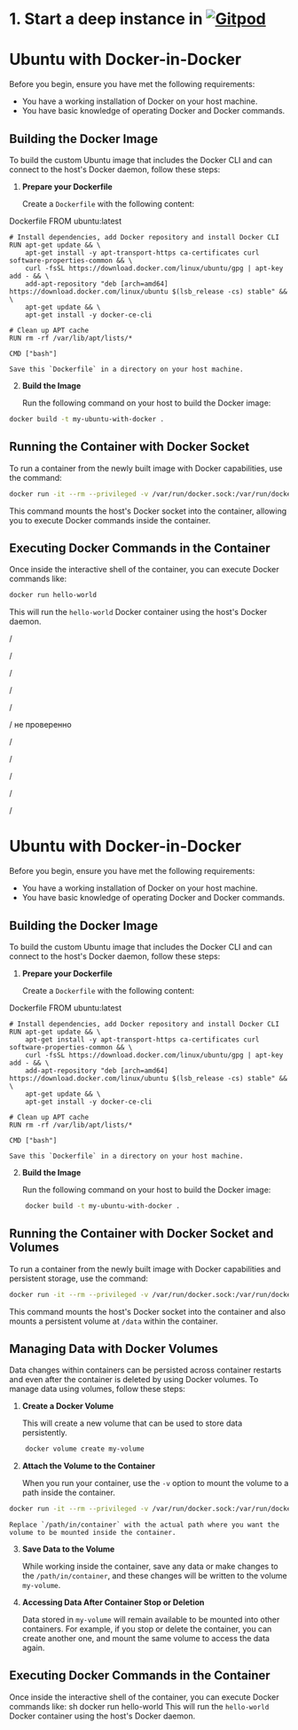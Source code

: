 # 1. Start a deep instance in [![Gitpod](https://img.shields.io/badge/Gitpod-ready--to--code-blue?logo=gitpod)](https://gitpod.io/#https://github.com/TimaxHack/docker-ubuntu)
# Ubuntu with Docker-in-Docker

Before you begin, ensure you have met the following requirements:

- You have a working installation of Docker on your host machine.
- You have basic knowledge of operating Docker and Docker commands.

## Building the Docker Image
To build the custom Ubuntu image that includes the Docker CLI and can connect to the host's Docker daemon, follow these steps:

1. **Prepare your Dockerfile**

    Create a `Dockerfile` with the following content:

    
Dockerfile
    FROM ubuntu:latest

    # Install dependencies, add Docker repository and install Docker CLI
    RUN apt-get update && \
        apt-get install -y apt-transport-https ca-certificates curl software-properties-common && \
        curl -fsSL https://download.docker.com/linux/ubuntu/gpg | apt-key add - && \
        add-apt-repository "deb [arch=amd64] https://download.docker.com/linux/ubuntu $(lsb_release -cs) stable" && \
        apt-get update && \
        apt-get install -y docker-ce-cli

    # Clean up APT cache
    RUN rm -rf /var/lib/apt/lists/*

    CMD ["bash"]
    
    Save this `Dockerfile` in a directory on your host machine.

2. **Build the Image**

    Run the following command on your host to build the Docker image:

```sh
docker build -t my-ubuntu-with-docker .
``` 
## Running the Container with Docker Socket

To run a container from the newly built image with Docker capabilities, use the command:
```sh
docker run -it --rm --privileged -v /var/run/docker.sock:/var/run/docker.sock my-ubuntu-with-docker
```
This command mounts the host's Docker socket into the container, allowing you to execute Docker commands inside the container.

## Executing Docker Commands in the Container

Once inside the interactive shell of the container, you can execute Docker commands like:
```sh
docker run hello-world
```

This will run the `hello-world` Docker container using the host's Docker daemon.



/

/

/

/

/

/ не проверенно 

/

/

/

/

/

# Ubuntu with Docker-in-Docker

Before you begin, ensure you have met the following requirements:

- You have a working installation of Docker on your host machine.
- You have basic knowledge of operating Docker and Docker commands.

## Building the Docker Image

To build the custom Ubuntu image that includes the Docker CLI and can connect to the host's Docker daemon, follow these steps:

1. **Prepare your Dockerfile**

    Create a `Dockerfile` with the following content:

    
Dockerfile
    FROM ubuntu:latest

    # Install dependencies, add Docker repository and install Docker CLI
    RUN apt-get update && \
        apt-get install -y apt-transport-https ca-certificates curl software-properties-common && \
        curl -fsSL https://download.docker.com/linux/ubuntu/gpg | apt-key add - && \
        add-apt-repository "deb [arch=amd64] https://download.docker.com/linux/ubuntu $(lsb_release -cs) stable" && \
        apt-get update && \
        apt-get install -y docker-ce-cli

    # Clean up APT cache
    RUN rm -rf /var/lib/apt/lists/*

    CMD ["bash"]
    
    Save this `Dockerfile` in a directory on your host machine.

2. **Build the Image**

    Run the following command on your host to build the Docker image:
 
```sh
    docker build -t my-ubuntu-with-docker .
```
    
## Running the Container with Docker Socket and Volumes

To run a container from the newly built image with Docker capabilities and persistent storage, use the command:
```sh
docker run -it --rm --privileged -v /var/run/docker.sock:/var/run/docker.sock -v my-volume:/data my-ubuntu-with-docker
```
This command mounts the host's Docker socket into the container and also mounts a persistent volume at `/data` within the container.

## Managing Data with Docker Volumes

Data changes within containers can be persisted across container restarts and even after the container is deleted by using Docker volumes. To manage data using volumes, follow these steps:

1. **Create a Docker Volume**

    This will create a new volume that can be used to store data persistently.

    
```sh
    docker volume create my-volume
```

2. **Attach the Volume to the Container**

    When you run your container, use the `-v` option to mount the volume to a path inside the container.

    
```sh
docker run -it --rm --privileged -v /var/run/docker.sock:/var/run/docker.sock -v my-volume:/path/in/container my-ubuntu-with-docker
```    
    Replace `/path/in/container` with the actual path where you want the volume to be mounted inside the container.

3. **Save Data to the Volume**

    While working inside the container, save any data or make changes to the `/path/in/container`, and these changes will be written to the volume `my-volume`.

4. **Accessing Data After Container Stop or Deletion**

    Data stored in `my-volume` will remain available to be mounted into other containers. For example, if you stop or delete the container, you can create another one, and mount the same volume to access the data again.

## Executing Docker Commands in the Container

Once inside the interactive shell of the container, you can execute Docker commands like:
sh
docker run hello-world
This will run the `hello-world` Docker container using the host's Docker daemon.

